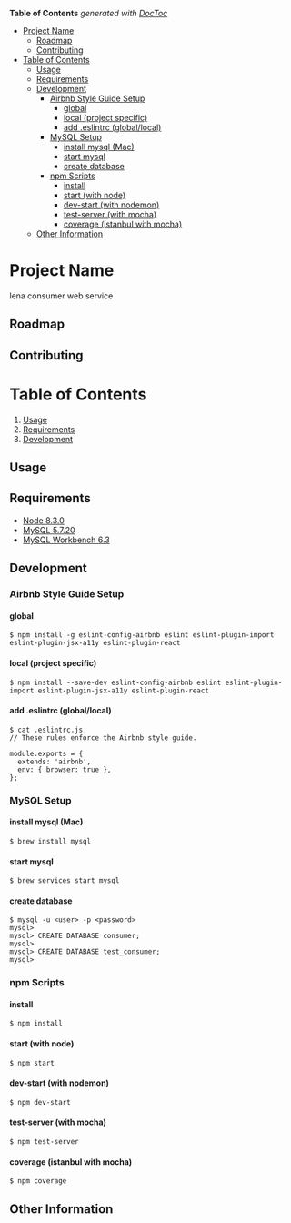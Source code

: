 <!-- START doctoc generated TOC please keep comment here to allow auto update -->
<!-- DON'T EDIT THIS SECTION, INSTEAD RE-RUN doctoc TO UPDATE -->
**Table of Contents**  *generated with [DocToc](https://github.com/thlorenz/doctoc)*

- [Project Name](#project-name)
  - [Roadmap](#roadmap)
  - [Contributing](#contributing)
- [Table of Contents](#table-of-contents)
  - [Usage](#usage)
  - [Requirements](#requirements)
  - [Development](#development)
    - [Airbnb Style Guide Setup](#airbnb-style-guide-setup)
      - [global](#global)
      - [local (project specific)](#local-project-specific)
      - [add .eslintrc (global/local)](#add-eslintrc-globallocal)
    - [MySQL Setup](#mysql-setup)
      - [install mysql (Mac)](#install-mysql-mac)
      - [start mysql](#start-mysql)
      - [create database](#create-database)
    - [npm Scripts](#npm-scripts)
      - [install](#install)
      - [start (with node)](#start-with-node)
      - [dev-start (with nodemon)](#dev-start-with-nodemon)
      - [test-server (with mocha)](#test-server-with-mocha)
      - [coverage (istanbul with mocha)](#coverage-istanbul-with-mocha)
  - [Other Information](#other-information)

<!-- END doctoc generated TOC please keep comment here to allow auto update -->

# Project Name

lena consumer web service

## Roadmap


## Contributing


# Table of Contents

1. [Usage](#Usage)
1. [Requirements](#requirements)
1. [Development](#development)

## Usage


## Requirements

- [Node 8.3.0](https://www.npmjs.com/package/node)
- [MySQL 5.7.20](https://www.mysql.com/)
- [MySQL Workbench 6.3](https://www.mysql.com/products/workbench/)

## Development

### Airbnb Style Guide Setup

#### global
```
$ npm install -g eslint-config-airbnb eslint eslint-plugin-import eslint-plugin-jsx-a11y eslint-plugin-react
```

#### local (project specific)
```
$ npm install --save-dev eslint-config-airbnb eslint eslint-plugin-import eslint-plugin-jsx-a11y eslint-plugin-react
```

#### add .eslintrc (global/local)
```
$ cat .eslintrc.js
// These rules enforce the Airbnb style guide.

module.exports = {
  extends: 'airbnb',
  env: { browser: true },
};
```

### MySQL Setup
#### install mysql (Mac)
```
$ brew install mysql
```

#### start mysql
```
$ brew services start mysql
```

#### create database
```
$ mysql -u <user> -p <password>
mysql>
mysql> CREATE DATABASE consumer;
mysql>
mysql> CREATE DATABASE test_consumer;
mysql>
```

### npm Scripts

#### install
```
$ npm install
```

#### start (with node)
```
$ npm start
```

#### dev-start (with nodemon)
```
$ npm dev-start
```

#### test-server (with mocha)
```
$ npm test-server
```

#### coverage (istanbul with mocha)
```
$ npm coverage
```

## Other Information

